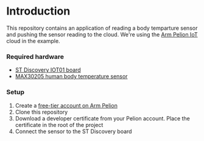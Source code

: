 # Introduction
This repository contains an application of reading a body temparture sensor and pushing the sensor reading to the cloud. We're using the [Arm Pelion IoT](https://www.pelion.com/) cloud in the example. 
### Required hardware
- [ST Discovery IOT01 board](https://os.mbed.com/platforms/ST-Discovery-L475E-IOT01A)
- [MAX30205 human body temperature sensor](https://os.mbed.com/components/MAX30205-Human-Body-Temperature-Sensor/)
### Setup 
1. Create a [free-tier account on Arm Pelion](https://os.mbed.com/pelion-free-tier/) 
2. Clone this repository
3. Download a developer certificate from your Pelion account. Place the certificate in the root of the project
4. Connect the sensor to the ST Discovery board

